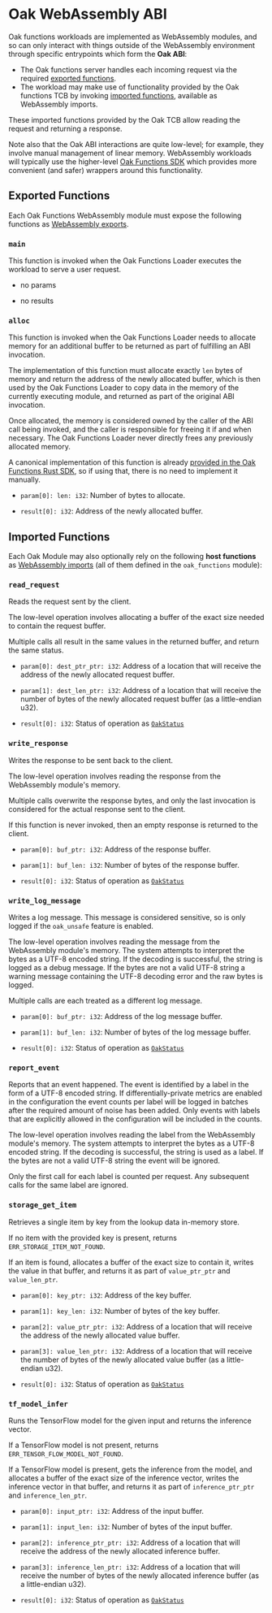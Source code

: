 # Oak WebAssembly ABI

Oak functions workloads are implemented as WebAssembly modules, and so can only
interact with things outside of the WebAssembly environment through specific
entrypoints which form the **Oak ABI**:

- The Oak functions server handles each incoming request via the required
  [exported functions](#exported-functions).
- The workload may make use of functionality provided by the Oak functions TCB
  by invoking [imported functions](#imported-functions), available as
  WebAssembly imports.

These imported functions provided by the Oak TCB allow reading the request and
returning a response.

Note also that the Oak ABI interactions are quite low-level; for example, they
involve manual management of linear memory. WebAssembly workloads will typically
use the higher-level
[Oak Functions SDK](https://project-oak.github.io/oak/oak_functions/sdk/) which
provides more convenient (and safer) wrappers around this functionality.

## Exported Functions

Each Oak Functions WebAssembly module must expose the following functions as
[WebAssembly exports](https://webassembly.github.io/spec/core/syntax/modules.html#exports).

### `main`

This function is invoked when the Oak Functions Loader executes the workload to
serve a user request.

- no params

- no results

### `alloc`

This function is invoked when the Oak Functions Loader needs to allocate memory
for an additional buffer to be returned as part of fulfilling an ABI invocation.

The implementation of this function must allocate exactly `len` bytes of memory
and return the address of the newly allocated buffer, which is then used by the
Oak Functions Loader to copy data in the memory of the currently executing
module, and returned as part of the original ABI invocation.

Once allocated, the memory is considered owned by the caller of the ABI call
being invoked, and the caller is responsible for freeing it if and when
necessary. The Oak Functions Loader never directly frees any previously
allocated memory.

A canonical implementation of this function is already
[provided in the Oak Functions Rust SDK](/oak_functions/sdk/oak_functions/src/lib.rs),
so if using that, there is no need to implement it manually.

- `param[0]: len: i32`: Number of bytes to allocate.

- `result[0]: i32`: Address of the newly allocated buffer.

## Imported Functions

Each Oak Module may also optionally rely on the following **host functions** as
[WebAssembly imports](https://webassembly.github.io/spec/core/syntax/modules.html#imports)
(all of them defined in the `oak_functions` module):

### `read_request`

Reads the request sent by the client.

The low-level operation involves allocating a buffer of the exact size needed to
contain the request buffer.

Multiple calls all result in the same values in the returned buffer, and return
the same status.

- `param[0]: dest_ptr_ptr: i32`: Address of a location that will receive the
  address of the newly allocated request buffer.
- `param[1]: dest_len_ptr: i32`: Address of a location that will receive the
  number of bytes of the newly allocated request buffer (as a little-endian
  u32).

- `result[0]: i32`: Status of operation as
  [`OakStatus`](https://github.com/project-oak/oak/blob/main/oak_functions/proto/abi.proto)

### `write_response`

Writes the response to be sent back to the client.

The low-level operation involves reading the response from the WebAssembly
module's memory.

Multiple calls overwrite the response bytes, and only the last invocation is
considered for the actual response sent to the client.

If this function is never invoked, then an empty response is returned to the
client.

- `param[0]: buf_ptr: i32`: Address of the response buffer.
- `param[1]: buf_len: i32`: Number of bytes of the response buffer.

- `result[0]: i32`: Status of operation as
  [`OakStatus`](https://github.com/project-oak/oak/blob/main/oak_functions/proto/abi.proto)

### `write_log_message`

Writes a log message. This message is considered sensitive, so is only logged if
the `oak_unsafe` feature is enabled.

The low-level operation involves reading the message from the WebAssembly
module's memory. The system attempts to interpret the bytes as a UTF-8 encoded
string. If the decoding is successful, the string is logged as a debug message.
If the bytes are not a valid UTF-8 string a warning message containing the UTF-8
decoding error and the raw bytes is logged.

Multiple calls are each treated as a different log message.

- `param[0]: buf_ptr: i32`: Address of the log message buffer.
- `param[1]: buf_len: i32`: Number of bytes of the log message buffer.

- `result[0]: i32`: Status of operation as
  [`OakStatus`](https://github.com/project-oak/oak/blob/main/oak_functions/proto/abi.proto)

### `report_event`

Reports that an event happened. The event is identified by a label in the form
of a UTF-8 encoded string. If differentially-private metrics are enabled in the
configuration the event counts per label will be logged in batches after the
required amount of noise has been added. Only events with labels that are
explicitly allowed in the configuration will be included in the counts.

The low-level operation involves reading the label from the WebAssembly module's
memory. The system attempts to interpret the bytes as a UTF-8 encoded string. If
the decoding is successful, the string is used as a label. If the bytes are not
a valid UTF-8 string the event will be ignored.

Only the first call for each label is counted per request. Any subsequent calls
for the same label are ignored.

### `storage_get_item`

Retrieves a single item by key from the lookup data in-memory store.

If no item with the provided key is present, returns
`ERR_STORAGE_ITEM_NOT_FOUND`.

If an item is found, allocates a buffer of the exact size to contain it, writes
the value in that buffer, and returns it as part of `value_ptr_ptr` and
`value_len_ptr`.

- `param[0]: key_ptr: i32`: Address of the key buffer.
- `param[1]: key_len: i32`: Number of bytes of the key buffer.
- `param[2]: value_ptr_ptr: i32`: Address of a location that will receive the
  address of the newly allocated value buffer.
- `param[3]: value_len_ptr: i32`: Address of a location that will receive the
  number of bytes of the newly allocated value buffer (as a little-endian u32).

- `result[0]: i32`: Status of operation as
  [`OakStatus`](https://github.com/project-oak/oak/blob/main/oak_functions/proto/abi.proto)

### `tf_model_infer`

Runs the TensorFlow model for the given input and returns the inference vector.

If a TensorFlow model is not present, returns `ERR_TENSOR_FLOW_MODEL_NOT_FOUND`.

If a TensorFlow model is present, gets the inference from the model, and
allocates a buffer of the exact size of the inference vector, writes the
inference vector in that buffer, and returns it as part of `inference_ptr_ptr`
and `inference_len_ptr`.

- `param[0]: input_ptr: i32`: Address of the input buffer.
- `param[1]: input_len: i32`: Number of bytes of the input buffer.
- `param[2]: inference_ptr_ptr: i32`: Address of a location that will receive
  the address of the newly allocated inference buffer.
- `param[3]: inference_len_ptr: i32`: Address of a location that will receive
  the number of bytes of the newly allocated inference buffer (as a
  little-endian u32).

- `result[0]: i32`: Status of operation as
  [`OakStatus`](https://github.com/project-oak/oak/blob/main/oak_functions/proto/abi.proto)
